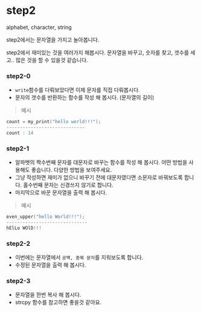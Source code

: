 # step2
alphabet, character, string

step2에서는 문자열을 가지고 놀아봅니다. 

step2에서 재미있는 것을 여러가지 해봅시다. 문자열을 바꾸고, 숫자를 찾고, 갯수를 세고.. 많은 것을 할 수 있을것 같습니다.

### step2-0
- `write`함수를 다뤄보았다면 이제 문자를 직접 다뤄봅시다.
- 문자의 갯수를 반환하는 함수를 작성 해 봅시다. (문자열의 길이)

> 예시
```c
count = my_print("hello world!!!");
-----------------------------
count : 14
```

### step2-1
- 알파벳의 짝수번째 문자를 대문자로 바꾸는 함수를 작성 해 봅시다. 어떤 방법을 사용해도 좋습니다. 다양한 방법을 보여주세요.
- 그냥 작성하면 재미가 없으니 바꾸기 전에 대문자였다면 소문자로 바꿔보도록 합니다. 홀수번째 문자는 신경쓰지 않기로 합니다.
- 마지막으로 바꾼 문자열을 출력 해 봅시다.

> 예시
```c
even_upper("hello World!!!");
------------------------------
hElLo WOlD!!!
```

### step2-2
- 이번에는 문자열에서 `공백, 중복 문자`를 지워보도록 합니다.
- 수정된 문자열을 출력 해 봅시다.

### step2-3
- 문자열을 한번 복사 해 봅시다.
- strcpy 함수를 참고하면 좋을것 같아요.
